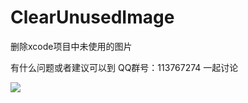 # ClearUnusedImage
删除xcode项目中未使用的图片

有什么问题或者建议可以到
QQ群号：113767274
一起讨论

![](https://raw.githubusercontent.com/li6185377/ClearUnusedImage/master/QQ20150324-1.png)
